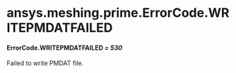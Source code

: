 # ansys.meshing.prime.ErrorCode.WRITEPMDATFAILED



#### ErrorCode.WRITEPMDATFAILED *= 530*

Failed to write PMDAT file.

<!-- !! processed by numpydoc !! -->
